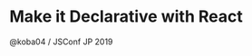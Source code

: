 <!-- classes: title -->

<!-- note
Good evening everyone!
My name is Toru.
I'm here to show you how "Make it Declrative with React"

This is my first conference talk in English!
So I'm a little nervous...

I guess many developers use React to build single page applications.
But you might not know that React has some interesting usecases not only for building an user interface.
I'm going to show you ideas using React, those are what I've learned when contributing to React.

Before going over the agenda, I'd like to introduce myself.
-->

# Make it Declarative with React

@koba04 / JSConf JP 2019